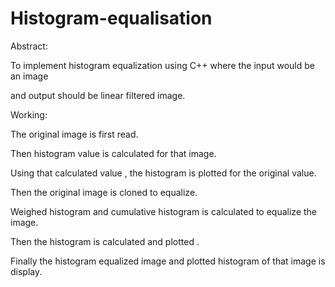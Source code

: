 # Histogram-equalisation

Abstract:

To implement histogram equalization using C++ where the input would be an image 

and output should be linear filtered image.

Working:

The original image is first read.

Then histogram value is calculated for that image.

Using that calculated value , the histogram is plotted for the original value.

Then the original image is cloned to equalize.

Weighed histogram and cumulative histogram is calculated to equalize the image.

Then the histogram is calculated and plotted .

Finally the histogram equalized image and plotted histogram of that image is display.

